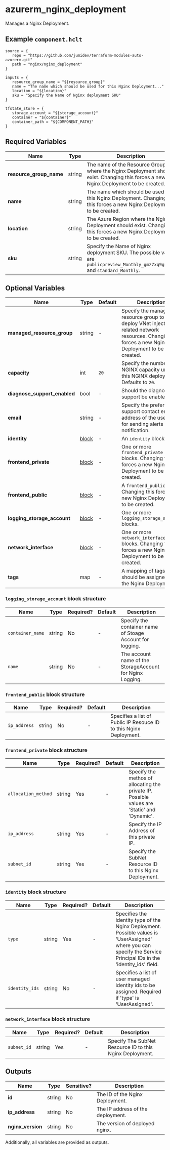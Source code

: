 # azurerm_nginx_deployment

Manages a Nginx Deployment.

## Example `component.hclt`

```hcl
source = {
   repo = "https://github.com/jumidev/terraform-modules-auto-azurerm.git"   
   path = "nginx/nginx_deployment"   
}

inputs = {
   resource_group_name = "${resource_group}"   
   name = "The name which should be used for this Nginx Deployment..."   
   location = "${location}"   
   sku = "Specify the Name of Nginx deployment SKU"   
}

tfstate_store = {
   storage_account = "${storage_account}"   
   container = "${container}"   
   container_path = "${COMPONENT_PATH}"   
}

```

## Required Variables

| Name | Type |  Description |
| ---- | --------- |  ----------- |
| **resource_group_name** | string |  The name of the Resource Group where the Nginx Deployment should exist. Changing this forces a new Nginx Deployment to be created. | 
| **name** | string |  The name which should be used for this Nginx Deployment. Changing this forces a new Nginx Deployment to be created. | 
| **location** | string |  The Azure Region where the Nginx Deployment should exist. Changing this forces a new Nginx Deployment to be created. | 
| **sku** | string |  Specify the Name of Nginx deployment SKU. The possible value are `publicpreview_Monthly_gmz7xq9ge3py` and `standard_Monthly`. | 

## Optional Variables

| Name | Type |  Default  |  Description |
| ---- | --------- |  ----------- | ----------- |
| **managed_resource_group** | string |  -  |  Specify the managed resource group to deploy VNet injection related network resources. Changing this forces a new Nginx Deployment to be created. | 
| **capacity** | int |  `20`  |  Specify the number of NGINX capacity units for this NGINX deployment. Defaults to `20`. | 
| **diagnose_support_enabled** | bool |  -  |  Should the diagnosis support be enabled? | 
| **email** | string |  -  |  Specify the preferred support contact email address of the user used for sending alerts and notification. | 
| **identity** | [block](#identity-block-structure) |  -  |  An `identity` block. | 
| **frontend_private** | [block](#frontend_private-block-structure) |  -  |  One or more `frontend_private` blocks. Changing this forces a new Nginx Deployment to be created. | 
| **frontend_public** | [block](#frontend_public-block-structure) |  -  |  A `frontend_public` block. Changing this forces a new Nginx Deployment to be created. | 
| **logging_storage_account** | [block](#logging_storage_account-block-structure) |  -  |  One or more `logging_storage_account` blocks. | 
| **network_interface** | [block](#network_interface-block-structure) |  -  |  One or more `network_interface` blocks. Changing this forces a new Nginx Deployment to be created. | 
| **tags** | map |  -  |  A mapping of tags which should be assigned to the Nginx Deployment. | 

### `logging_storage_account` block structure

| Name | Type | Required? | Default | Description |
| ---- | ---- | --------- | ------- | ----------- |
| `container_name` | string | No | - | Specify the container name of Stoage Account for logging. |
| `name` | string | No | - | The account name of the StorageAccount for Nginx Logging. |

### `frontend_public` block structure

| Name | Type | Required? | Default | Description |
| ---- | ---- | --------- | ------- | ----------- |
| `ip_address` | string | No | - | Specifies a list of Public IP Resouce ID to this Nginx Deployment. |

### `frontend_private` block structure

| Name | Type | Required? | Default | Description |
| ---- | ---- | --------- | ------- | ----------- |
| `allocation_method` | string | Yes | - | Specify the methos of allocating the private IP. Possible values are 'Static' and 'Dynamic'. |
| `ip_address` | string | Yes | - | Specify the IP Address of this private IP. |
| `subnet_id` | string | Yes | - | Specify the SubNet Resource ID to this Nginx Deployment. |

### `identity` block structure

| Name | Type | Required? | Default | Description |
| ---- | ---- | --------- | ------- | ----------- |
| `type` | string | Yes | - | Specifies the identity type of the Nginx Deployment. Possible values is 'UserAssigned' where you can specify the Service Principal IDs in the 'identity_ids' field. |
| `identity_ids` | string | No | - | Specifies a list of user managed identity ids to be assigned. Required if 'type' is 'UserAssigned'. |

### `network_interface` block structure

| Name | Type | Required? | Default | Description |
| ---- | ---- | --------- | ------- | ----------- |
| `subnet_id` | string | Yes | - | Specify The SubNet Resource ID to this Nginx Deployment. |



## Outputs

| Name | Type | Sensitive? | Description |
| ---- | ---- | --------- | --------- |
| **id** | string | No  | The ID of the Nginx Deployment. | 
| **ip_address** | string | No  | The IP address of the deployment. | 
| **nginx_version** | string | No  | The version of deployed nginx. | 

Additionally, all variables are provided as outputs.
